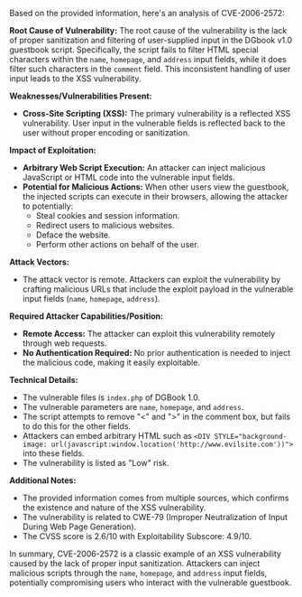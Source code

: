 Based on the provided information, here's an analysis of CVE-2006-2572:

**Root Cause of Vulnerability:**
The root cause of the vulnerability is the lack of proper sanitization and filtering of user-supplied input in the DGbook v1.0 guestbook script. Specifically, the script fails to filter HTML special characters within the `name`, `homepage`, and `address` input fields, while it does filter such characters in the `comment` field. This inconsistent handling of user input leads to the XSS vulnerability.

**Weaknesses/Vulnerabilities Present:**
- **Cross-Site Scripting (XSS):** The primary vulnerability is a reflected XSS vulnerability. User input in the vulnerable fields is reflected back to the user without proper encoding or sanitization.

**Impact of Exploitation:**
- **Arbitrary Web Script Execution:** An attacker can inject malicious JavaScript or HTML code into the vulnerable input fields.
- **Potential for Malicious Actions:** When other users view the guestbook, the injected scripts can execute in their browsers, allowing the attacker to potentially:
  - Steal cookies and session information.
  - Redirect users to malicious websites.
  - Deface the website.
  - Perform other actions on behalf of the user.

**Attack Vectors:**
- The attack vector is remote. Attackers can exploit the vulnerability by crafting malicious URLs that include the exploit payload in the vulnerable input fields (`name`, `homepage`, `address`).

**Required Attacker Capabilities/Position:**
- **Remote Access:** The attacker can exploit this vulnerability remotely through web requests.
- **No Authentication Required:** No prior authentication is needed to inject the malicious code, making it easily exploitable.

**Technical Details:**
- The vulnerable files is `index.php` of DGBook 1.0.
- The vulnerable parameters are `name`, `homepage`, and `address`.
- The script attempts to remove "<" and ">" in the comment box, but fails to do this for the other fields.
- Attackers can embed arbitrary HTML such as `<DIV STYLE="background-image: url(javascript:window.location('http://www.evilsite.com'))">` into these fields.
- The vulnerability is listed as "Low" risk.

**Additional Notes:**
- The provided information comes from multiple sources, which confirms the existence and nature of the XSS vulnerability.
- The vulnerability is related to CWE-79 (Improper Neutralization of Input During Web Page Generation).
- The CVSS score is 2.6/10 with Exploitability Subscore: 4.9/10.

In summary, CVE-2006-2572 is a classic example of an XSS vulnerability caused by the lack of proper input sanitization. Attackers can inject malicious scripts through the `name`, `homepage`, and `address` input fields, potentially compromising users who interact with the vulnerable guestbook.